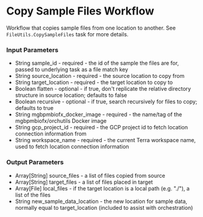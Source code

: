 # Copy Sample Files Workflow
Workflow that copies sample files from one location to another.  See `FileUtils.CopySampleFiles`
task for more details.

### Input Parameters
* String sample_id - required - the id of the sample the files are for, passed to underlying task as a file match key
* String source_location - required - the source location to copy from
* String target_location - required - the target location to copy to
* Boolean flatten - optional - if true, don't replicate the relative directory structure in source location; defaults to false
* Boolean recursive - optional - if true, search recursively for files to copy; defaults to true
* String mgbpmbiofx_docker_image - required - the name/tag of the mgbpmbiofx/orchutils Docker image
* String gcp_project_id - required - the GCP project id to fetch location connection information from
* String workspace_name - required - the current Terra workspace name, used to fetch location connection information

### Output Parameters
* Array[String] source_files - a list of files copied from source
* Array[String] target_files - a list of files placed in target
* Array[File] local_files - if the target location is a local path (e.g. "./"), a list of the files
* String new_sample_data_location - the new location for sample data, normally equal to target_location (included to assist with orchestration)
